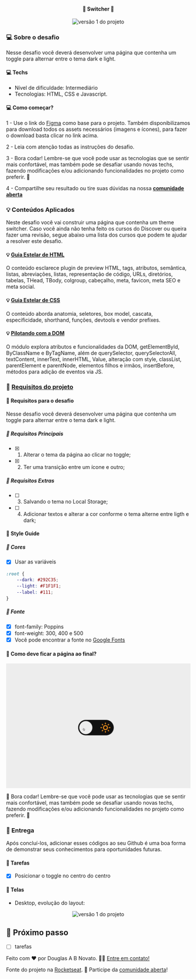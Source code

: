 <h4 align="center"> 
	🚧 Switcher 🚀
</h4>

<p align="center" style="display: flex; align-items: flex-start; justify-content: center;">
  <img alt="versão 1 do projeto" title="#switcher" src="./.github/switcher-1.jpg">
</p>  

### 💻 Sobre o desafio

Nesse desafio você deverá desenvolver uma página que contenha um toggle para alternar entre o tema dark e light.

#### 💻 Techs

- Nível de dificuldade: Intermediário
- Tecnologias: HTML, CSS e Javascript.

#### 💻 Como começar?

1 - Use o link do [Figma](https://www.figma.com/file/CtyAtRf9aMCY3Ekg8KVHyq/DD-%2F-Theme-Switcher-(Copy)) como base para o projeto. Também disponibilizamos para download todos os assets necessários (imagens e ícones), para fazer o download basta clicar no link acima.  

2 - Leia com atenção todas as instruções do desafio.

3 - Bora codar! Lembre-se que você pode usar as tecnologias que se sentir mais confortável, mas também pode se desafiar usando novas techs, fazendo modificações e/ou adicionando funcionalidades no projeto como preferir. 🚀

4 - Compartilhe seu resultado ou tire suas dúvidas na nossa [**comunidade aberta**](https://discord.gg/bacwY2gDCF)

### 💡 Conteúdos Aplicados

Neste desafio você vai construir uma página que contenha um theme switcher. Caso você ainda não tenha feito os cursos do Discover ou queira fazer uma revisão, segue abaixo uma lista dos cursos que podem te ajudar a resolver este desafio.

#### 💡 [Guia Estelar de HTML](https://app.rocketseat.com.br/discover/course/o-guia-estelar-de-html?&) 
O conteúdo esclarece plugin de preview HTML, tags, atributos, semântica, listas, abreviações, listas, representação de código, URLs, diretórios, tabelas, THead, TBody, colgroup, cabeçalho, meta, favicon, meta SEO e meta social. 

#### 💡 [Guia Estelar de CSS](https://app.rocketseat.com.br/discover/course/o-guia-estelar-de-css?&) 
O conteúdo aborda anatomia, seletores, box model, cascata, especificidade, shorthand, funções, devtools e vendor prefixes. 

#### 💡 [Pilotando com a DOM](https://app.rocketseat.com.br/discover/course/pilotando-com-a-dom?&) 
O módulo explora atributos e funcionalidades da DOM, getElementById, ByClassName e ByTagName, além de querySelector, querySelectorAll, textContent, innerText, innerHTML, Value, alteração com style, classList, parentElement e parentNode, elementos filhos e irmãos, insertBefore, métodos para adição de eventos via JS.

### 🚀 [Requisitos do projeto](https://efficient-sloth-d85.notion.site/Desafio-Theme-Switcher-dbabdf77f70d43298df382c8e805fc13)

#### 🚀 Requisitos para o desafio 

Nesse desafio você deverá desenvolver uma página que contenha um toggle para alternar entre o tema dark e light.

##### 🚀 Requisitos Principais 

- [x] 1. Alterar o tema da página ao clicar no toggle;
- [x] 2. Ter uma transição entre um ícone e outro;

##### 🚀 Requisitos Extras

- [ ] 3. Salvando o tema no Local Storage;
- [ ] 4. Adicionar textos e alterar a cor conforme o tema alterne entre ligth e dark; 

#### 🎨 Style Guide

##### 🎨 Cores 

- [x] Usar as variáveis

```css
:root {
	--dark: #292C35;
	--light: #F1F1F1;
	--label: #111;
}
```

##### 🎨 Fonte 

- [x] font-family: Poppins 
- [x] font-weight: 300, 400 e 500
- [x] Você pode encontrar a fonte no [Google Fonts](https://fonts.google.com/) 

#### 🎨 Como deve ficar a página ao final?
 
<p align="center" style="display: flex; align-items: flex-start; justify-content: center;"> 
  <img alt="switcher tela inicial" title="#switcher" src="./.github/preview.gif">
</p> 

🚀 Bora codar! Lembre-se que você pode usar as tecnologias que se sentir mais confortável, mas também pode se desafiar usando novas techs, fazendo modificações e/ou adicionando funcionalidades no projeto como preferir. 🚀

### 📅 Entrega

Após concluí-los, adicionar esses códigos ao seu Github é uma boa forma de demonstrar seus conhecimentos para oportunidades futuras.

#### 📅 Tarefas

- [x] Posicionar o toggle no centro do centro  

#### 📅 Telas

- Desktop, evolução do layout:

<p align="center" style="display: flex; align-items: flex-start; justify-content: center;">
  <img alt="versão 1 do projeto" title="#receita" src="./.github/switcher-4.jpg"> 
</p>

## 🚀 Próximo passo 

- [ ] tarefas

Feito com ❤️ por Douglas A B Novato. 👋🏽 [Entre em contato!](https://www.linkedin.com/in/douglasabnovato/)
 
Fonte do projeto na [Rocketseat](https://www.rocketseat.com.br/). 👋 Participe da [comunidade aberta](https://discord.gg/bacwY2gDCF)!
